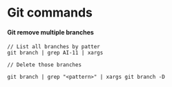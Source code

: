 # Git commands

#### Git remove multiple branches

```
// List all branches by patter
git branch | grep AI-11 | xargs

// Delete those branches

git branch | grep "<pattern>" | xargs git branch -D
```
